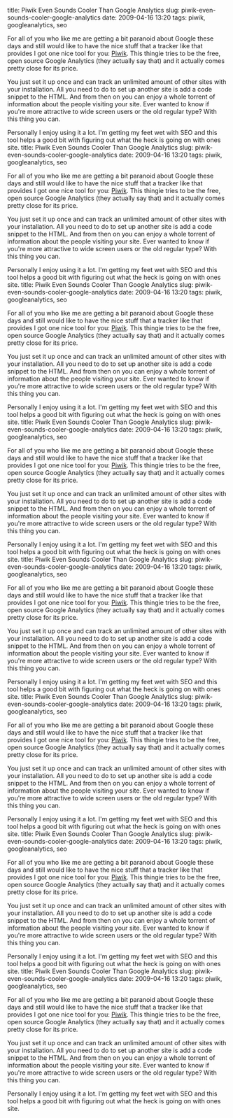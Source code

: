 title: Piwik Even Sounds Cooler Than Google Analytics
slug: piwik-even-sounds-cooler-google-analytics
date: 2009-04-16 13:20
tags: piwik, googleanalytics, seo

For all of you who like me are getting a bit paranoid about Google these days and still would like to have the nice stuff that a tracker like that provides I got one nice tool for you: [Piwik](http://piwik.org/). This thingie tries to be the free, open source Google Analytics (they actually say that) and it actually comes pretty close for its price. 

You just set it up once and can track an unlimited amount of other sites with your installation. All you need to do to set up another site is add a code snippet to the HTML. And from then on you can enjoy a whole torrent of information about the people visiting your site. Ever wanted to know if you're more attractive to wide screen users or the old regular type? With this thing you can.

Personally I enjoy using it a lot. I'm getting my feet wet with SEO and this tool helps a good bit with figuring out what the heck is going on with ones site.
title: Piwik Even Sounds Cooler Than Google Analytics
slug: piwik-even-sounds-cooler-google-analytics
date: 2009-04-16 13:20
tags: piwik, googleanalytics, seo

For all of you who like me are getting a bit paranoid about Google these days and still would like to have the nice stuff that a tracker like that provides I got one nice tool for you: [Piwik](http://piwik.org/). This thingie tries to be the free, open source Google Analytics (they actually say that) and it actually comes pretty close for its price. 

You just set it up once and can track an unlimited amount of other sites with your installation. All you need to do to set up another site is add a code snippet to the HTML. And from then on you can enjoy a whole torrent of information about the people visiting your site. Ever wanted to know if you're more attractive to wide screen users or the old regular type? With this thing you can.

Personally I enjoy using it a lot. I'm getting my feet wet with SEO and this tool helps a good bit with figuring out what the heck is going on with ones site.
title: Piwik Even Sounds Cooler Than Google Analytics
slug: piwik-even-sounds-cooler-google-analytics
date: 2009-04-16 13:20
tags: piwik, googleanalytics, seo

For all of you who like me are getting a bit paranoid about Google these days and still would like to have the nice stuff that a tracker like that provides I got one nice tool for you: [Piwik](http://piwik.org/). This thingie tries to be the free, open source Google Analytics (they actually say that) and it actually comes pretty close for its price. 

You just set it up once and can track an unlimited amount of other sites with your installation. All you need to do to set up another site is add a code snippet to the HTML. And from then on you can enjoy a whole torrent of information about the people visiting your site. Ever wanted to know if you're more attractive to wide screen users or the old regular type? With this thing you can.

Personally I enjoy using it a lot. I'm getting my feet wet with SEO and this tool helps a good bit with figuring out what the heck is going on with ones site.
title: Piwik Even Sounds Cooler Than Google Analytics
slug: piwik-even-sounds-cooler-google-analytics
date: 2009-04-16 13:20
tags: piwik, googleanalytics, seo

For all of you who like me are getting a bit paranoid about Google these days and still would like to have the nice stuff that a tracker like that provides I got one nice tool for you: [Piwik](http://piwik.org/). This thingie tries to be the free, open source Google Analytics (they actually say that) and it actually comes pretty close for its price. 

You just set it up once and can track an unlimited amount of other sites with your installation. All you need to do to set up another site is add a code snippet to the HTML. And from then on you can enjoy a whole torrent of information about the people visiting your site. Ever wanted to know if you're more attractive to wide screen users or the old regular type? With this thing you can.

Personally I enjoy using it a lot. I'm getting my feet wet with SEO and this tool helps a good bit with figuring out what the heck is going on with ones site.
title: Piwik Even Sounds Cooler Than Google Analytics
slug: piwik-even-sounds-cooler-google-analytics
date: 2009-04-16 13:20
tags: piwik, googleanalytics, seo

For all of you who like me are getting a bit paranoid about Google these days and still would like to have the nice stuff that a tracker like that provides I got one nice tool for you: [Piwik](http://piwik.org/). This thingie tries to be the free, open source Google Analytics (they actually say that) and it actually comes pretty close for its price. 

You just set it up once and can track an unlimited amount of other sites with your installation. All you need to do to set up another site is add a code snippet to the HTML. And from then on you can enjoy a whole torrent of information about the people visiting your site. Ever wanted to know if you're more attractive to wide screen users or the old regular type? With this thing you can.

Personally I enjoy using it a lot. I'm getting my feet wet with SEO and this tool helps a good bit with figuring out what the heck is going on with ones site.
title: Piwik Even Sounds Cooler Than Google Analytics
slug: piwik-even-sounds-cooler-google-analytics
date: 2009-04-16 13:20
tags: piwik, googleanalytics, seo

For all of you who like me are getting a bit paranoid about Google these days and still would like to have the nice stuff that a tracker like that provides I got one nice tool for you: [Piwik](http://piwik.org/). This thingie tries to be the free, open source Google Analytics (they actually say that) and it actually comes pretty close for its price. 

You just set it up once and can track an unlimited amount of other sites with your installation. All you need to do to set up another site is add a code snippet to the HTML. And from then on you can enjoy a whole torrent of information about the people visiting your site. Ever wanted to know if you're more attractive to wide screen users or the old regular type? With this thing you can.

Personally I enjoy using it a lot. I'm getting my feet wet with SEO and this tool helps a good bit with figuring out what the heck is going on with ones site.
title: Piwik Even Sounds Cooler Than Google Analytics
slug: piwik-even-sounds-cooler-google-analytics
date: 2009-04-16 13:20
tags: piwik, googleanalytics, seo

For all of you who like me are getting a bit paranoid about Google these days and still would like to have the nice stuff that a tracker like that provides I got one nice tool for you: [Piwik](http://piwik.org/). This thingie tries to be the free, open source Google Analytics (they actually say that) and it actually comes pretty close for its price. 

You just set it up once and can track an unlimited amount of other sites with your installation. All you need to do to set up another site is add a code snippet to the HTML. And from then on you can enjoy a whole torrent of information about the people visiting your site. Ever wanted to know if you're more attractive to wide screen users or the old regular type? With this thing you can.

Personally I enjoy using it a lot. I'm getting my feet wet with SEO and this tool helps a good bit with figuring out what the heck is going on with ones site.
title: Piwik Even Sounds Cooler Than Google Analytics
slug: piwik-even-sounds-cooler-google-analytics
date: 2009-04-16 13:20
tags: piwik, googleanalytics, seo

For all of you who like me are getting a bit paranoid about Google these days and still would like to have the nice stuff that a tracker like that provides I got one nice tool for you: [Piwik](http://piwik.org/). This thingie tries to be the free, open source Google Analytics (they actually say that) and it actually comes pretty close for its price. 

You just set it up once and can track an unlimited amount of other sites with your installation. All you need to do to set up another site is add a code snippet to the HTML. And from then on you can enjoy a whole torrent of information about the people visiting your site. Ever wanted to know if you're more attractive to wide screen users or the old regular type? With this thing you can.

Personally I enjoy using it a lot. I'm getting my feet wet with SEO and this tool helps a good bit with figuring out what the heck is going on with ones site.
